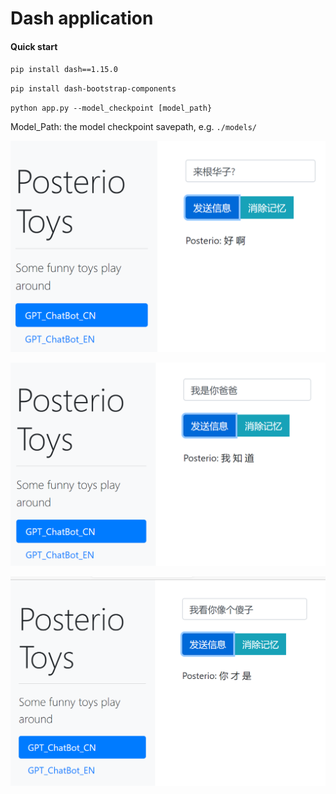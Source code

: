 # Dash application

#### Quick start

`pip install dash==1.15.0`

`pip install dash-bootstrap-components `

`python app.py --model_checkpoint [model_path}`

Model_Path: the model checkpoint savepath, e.g. `./models/`

![huazi](img/huazi.PNG)

![baba](img/baba-1599469001402.PNG)

![shazi](img/shazi.PNG)
